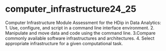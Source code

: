# computer_infrastructure24_25
Computer Infrastructure Module Assessment for the HDip in Data Analytics: 1. Use, configure, and script in a command line interface environment.  2. Manipulate and move data and code using the command line.  3.Compare commonly available software infrastructures and architectures.  4. Select appropriate infrastructure for a given computational task.
